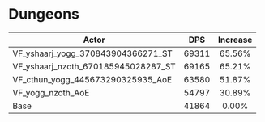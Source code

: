 # Dungeons
| Actor | DPS | Increase |
|---|:---:|:---:|
|VF_yshaarj_yogg_370843904366271_ST|69311|65.56%|
|VF_yshaarj_nzoth_670185945028287_ST|69165|65.21%|
|VF_cthun_yogg_445673290325935_AoE|63580|51.87%|
|VF_yogg_nzoth_AoE|54797|30.89%|
|Base|41864|0.00%|

